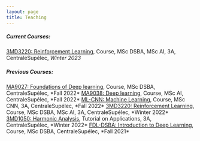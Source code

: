 ```yaml
---
layout: page
title: Teaching
---
```


<h5>Current Courses:</h5>


<a href="https://centralesupelec.edunao.com/course/view.php?id=6211" target="_blank">3MD3220: Reinforcement Learning</a>, Course, MSc DSBA, MSc AI, 3A, CentraleSupélec, *Winter 2023*  

<h5>Previous Courses:</h5>
<a href="https://centralesupelec.edunao.com/course/view.php?id=6101" target="_blank">MA9027: Foundations of Deep learning</a>, Course, MSc DSBA, CentraleSupélec, *Fall 2022*   
<a href="https://centralesupelec.edunao.com/course/view.php?id=5746" target="_blank">MA9038: Deep learning</a>, Course, MSc AI, CentraleSupélec, *Fall 2022*   
<a href="https://centralesupelec.edunao.com/course/view.php?id=6186" target="_blank">ML-CNN: Machine Learning</a>, Course, MSc CNN, 3A, CentraleSupélec, *Fall 2022*  
<a href="https://centralesupelec.edunao.com/course/view.php?id=3753" target="_blank">3MD3220: Reinforcement Learning</a>, Course, MSc DSBA, MSc AI, 3A, CentraleSupélec, *Winter 2022*  
<a href="https://centralesupelec.edunao.com/course/view.php?id=3728" target="_blank">3MD1050: Harmonic Analysis</a>, Tutorial on Applications, 3A, CentraleSupélec, *Winter 2022*  
<a href="https://centralesupelec.edunao.com/course/view.php?id=4042" target="_blank">FDL-DSBA: Introduction to Deep Learning</a>, Course, MSc DSBA, CentraleSupélec, *Fall 2021*
